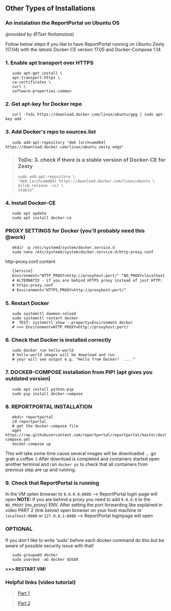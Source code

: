 ## Other Types of Installations

### An instalation the ReportPortal on Ubuntu OS

_(provided by @Tset Noitamotua)_

Follow below steps if you like to have ReportPortal running on Ubuntu Zesty (17.04) with the latests Docker-CE version 17.05 and Docker-Compose 1.14

### 1. Enable apt transport over HTTPS
```shell
   sudo apt-get install \
   apt-transport-https \
   ca-certificates \
   curl \
   software-properties-common
```

### 2. Get apt-key for Docker repo
```shell
   curl -fsSL https://download.docker.com/linux/ubuntu/gpg | sudo apt-key add -
```

### 3. Add Docker's repo to sources.list
```shell
   sudo add-apt-repository "deb [arch=amd64] https://download.docker.com/linux/ubuntu zesty edge"
```
> ### ToDo: 3.  check if there is a stable version of Docker-CE for Zesty
>   ```shell
>   sudo add-apt-repository \
>   "deb [arch=amd64] https://download.docker.com/linux/ubuntu \
>   $(lsb_release -cs) \
>   stable"
>   ```

### 4. Install Docker-CE
```shell
   sudo apt update
   sudo apt install docker-ce
```

### PROXY SETTINGS for Docker (you'll probably need this @work)
```shell
   mkdir -p /etc/systemd/system/docker.service.d
   sudo nano /etc/systemd/system/docker.service.d/http-proxy.conf
```
http-proxy.conf content
```txt
   [Service]
   Environment="HTTP_PROXY=http://proxyhost:port/" "NO_PROXY=localhost,127.0.0.1"
   # ALTERNATIV - if you are behind HTTPS proxy instead of just HTTP:
   # https-proxy.conf
   # Environment="HTTPS_PROXY=http://proxyhost:port/"
```

### 5. Restart Docker
```shell
   sudo systemctl daemon-reload
   sudo systemctl restart docker
   #  TEST: systemctl show --property=Environment docker
   # >>> Environment=HTTP_PROXY=http://proxyhost:port/
```

### 6. Check that Docker is installed correctly
```shell
   sudo docker run hello-world
   # hello-world images will be download and run
   # your will see output e.g. "Hello from Docker!  ... "
```

### 7. DOCKER-COMPOSE installation from PIP! (apt gives you outdated version)
```shell
   sudo apt install python-pip
   sudo pip install docker-compose
```

### 8. REPORTPORTAL INSTALLATION
```shell
   mkdir reportportal
   cd reportportal
   # get the docker-compose file
   wget https://raw.githubusercontent.com/reportportal/reportportal/master/docker-compose.yml
   docker-compose up
```
This will take some time cause several images will be downloaded ... go grab a coffee :)
After download is completed and containers started open another terminal and run
`docker ps` to check that all containers from previous step are up and running.

### 9. Check that ReportPortal is running
In the VM opten browser to `0.0.0.0:8080` --> ReportPortal login page will open
**NOTE:** If you are behind a proxy you need to add `0.0.0.0` to the `NO_PROXY` (no_proxy) ENV.
After setting the port forwarding like explained in video PART 2 (link below) open browser on your host machine to `localhost:8080` or `127.0.0.1:8080` --> ReportPortal loginpage will open

### OPTIONAL
If you don't like to write 'sudo' before each docker-command do this but be aware of possible security issue with that!
```shell
   sudo groupadd docker
   sudo usermod -aG docker $USER
```
**>>> RESTART VM!**

### Helpful links (video tutorial)

> [Part 1](https://raw.githubusercontent.com/reportportal/reportportal/master/docker-compose.yml)

> [Part 2](https://raw.githubusercontent.com/reportportal/reportportal/master/docker-compose.yml)
